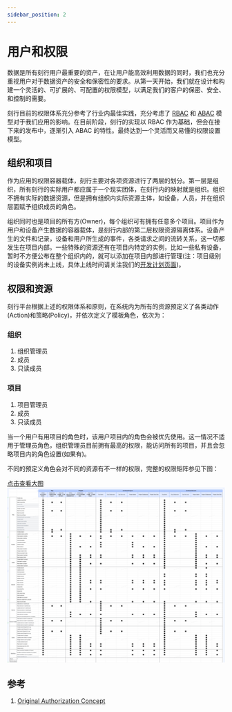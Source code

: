 ```yaml
---
sidebar_position: 2
---
```


# 用户和权限

数据是所有刻行用户最重要的资产，在让用户能高效利用数据的同时，我们也充分重视用户对于数据资产的安全和保密性的要求。从第一天开始，我们就在设计和构建一个灵活的、可扩展的、可配置的权限模型，以满足我们的客户的保密、安全、和控制的需要。

刻行目前的权限体系充分参考了行业内最佳实践，充分考虑了 [RBAC](https://en.wikipedia.org/wiki/Role-based_access_control) 和 [ABAC](https://en.wikipedia.org/wiki/Attribute-based_access_control) 模型对于我们应用的影响。在目前阶段，刻行的实现以 RBAC 作为基础，但会在接下来的发布中，逐渐引入 ABAC 的特性。最终达到一个灵活而又易懂的权限设置模型。

## 组织和项目

作为应用的权限容器载体，刻行主要对各项资源进行了两层的划分。第一层是组织，所有刻行的实际用户都应属于一个现实团体，在刻行内的映射就是组织。组织不拥有实际的数据资源，但是拥有组织内实际资源主体，如设备，人员，并在组织层面赋予组织成员的角色。

组织同时也是项目的所有方(Owner)，每个组织可有拥有任意多个项目。项目作为用户和设备产生数据的容器载体，是刻行内部的第二层权限资源隔离体系。设备产生的文件和记录，设备和用户所生成的事件，各类请求之间的流转关系，这一切都发生在项目内部。一些特殊的资源还有在项目内特定的实例，比如一些私有设备，暂时不方便公布在整个组织内的，就可以添加在项目内部进行管理(注：项目级别的设备实例尚未上线，具体上线时间请关注我们的[开发计划页面](../5-roadmap/1-roadmap.md))。

## 权限和资源

刻行平台根据上述的权限体系和原则，在系统内为所有的资源预定义了各类动作(Action)和策略(Policy)，并依次定义了模板角色，依次为：

### 组织

1. 组织管理员
2. 成员
3. 只读成员

### 项目

1. 项目管理员
2. 成员
3. 只读成员

当一个用户有用项目的角色时，该用户项目内的角色会被优先使用。这一情况不适用于管理员角色，组织管理员目前拥有最高的权限，能访问所有的项目，并且会忽略项目内的角色设置(如果有)。

不同的预定义角色会对不同的资源有不一样的权限，完整的权限矩阵参见下图：

[点击查看大图](./img/auth-matrix.jpg)
![auth-matrix](./img/auth-matrix.jpg)

## 参考

1. [Original Authorization Concept](https://coscene0.feishu.cn/wiki/wikcnfje0fLsDRX4MHV5IcUCirh)
